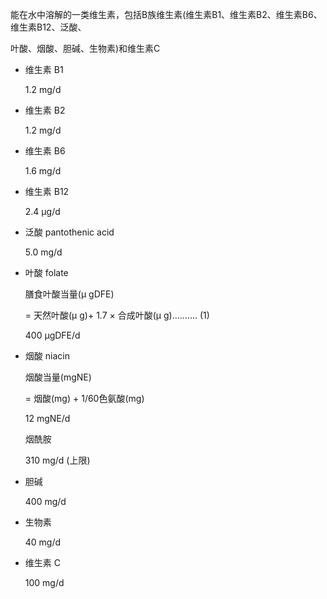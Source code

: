 能在水中溶解的一类维生素，包括B族维生素(维生素B1、维生素B2、维生素B6、维生素B12、泛酸、

叶酸、烟酸、胆碱、生物素)和维生素C



- 维生素 B1

  1.2 mg/d

- 维生素 B2

  1.2 mg/d

- 维生素 B6

  1.6 mg/d

- 维生素 B12

  2.4 μg/d

- 泛酸 pantothenic acid

  5.0 mg/d

- 叶酸 folate

  膳食叶酸当量(μ gDFE)

  = 天然叶酸(μ g)+ 1.7 × 合成叶酸(μ g).......... (1)

  400 μgDFE/d  

- 烟酸 niacin

  烟酸当量(mgNE) 

  = 烟酸(mg) + 1/60色氨酸(mg)

  12 mgNE/d

  

  烟酰胺

  310 mg/d (上限)

- 胆碱   

  400 mg/d

- 生物素

  40 mg/d

- 维生素 C

  100 mg/d